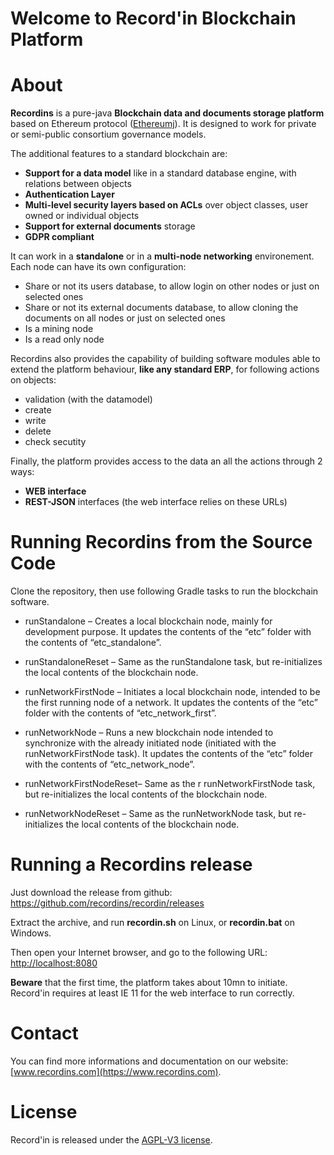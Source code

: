 # Welcome to Record'in Blockchain Platform


# About

**Recordins** is a pure-java **Blockchain data and documents storage platform** based on Ethereum protocol ([Ethereumj](https://github.com/ethereum/ethereumj)).
It is designed to work for private or semi-public consortium governance models. 

The additional features to a standard blockchain are:

- **Support for a data model** like in a standard database engine, with relations between objects
- **Authentication Layer**
- **Multi-level security layers based on ACLs** over object classes, user owned or individual objects
- **Support for external documents** storage
- **GDPR compliant**

It can work in a **standalone** or in a **multi-node networking** environement. Each node can have its own configuration:

- Share or not its users database, to allow login on other nodes or just on selected ones
- Share or not its external documents database, to allow cloning the documents on all nodes or just on selected ones
- Is a mining node
- Is a read only node 
 

Recordins also provides the capability of building software modules able to extend the platform behaviour, **like any standard ERP**, for following actions on objects:

- validation (with the datamodel)
- create
- write
- delete
- check secutity

Finally, the platform provides access to the data an all the actions through 2 ways:

- **WEB interface**
- **REST-JSON** interfaces (the web interface relies on these URLs)

# Running Recordins from the Source Code

Clone the repository, then use following Gradle tasks to run the blockchain software.

- runStandalone – Creates a local blockchain node, mainly for development purpose. It updates the contents of the “etc” folder with the contents of “etc_standalone”.

- runStandaloneReset –  Same as the runStandalone task, but re-initializes the local contents of the blockchain node.
 
- runNetworkFirstNode – Initiates a local blockchain node, intended to be the first running node of a network. It updates the contents of the “etc” folder with the contents of “etc_network_first”.

- runNetworkNode – Runs a new blockchain node intended to synchronize with the already initiated node (initiated with the runNetworkFirstNode task). It updates the contents of the “etc” folder with the contents of “etc_network_node”.

- runNetworkFirstNodeReset– Same as the r runNetworkFirstNode task, but re-initializes the local contents of the blockchain node.

- runNetworkNodeReset – Same as the runNetworkNode task, but re-initializes the local contents of the blockchain node.


# Running a Recordins release

Just download the release from github: https://github.com/recordins/recordin/releases

Extract the archive, and run **recordin.sh** on Linux, or **recordin.bat** on Windows.

Then open your Internet browser, and go to the following URL: [http://localhost:8080](http://localhost:8080)

**Beware** that the first time, the platform takes about 10mn to initiate.
Record'in requires at least IE 11 for the web interface to run correctly.
 
# Contact
You can find more informations and documentation on our website: [www.recordins.com](https://www.recordins.com).

# License
Record'in is released under the [AGPL-V3 license](LICENSE).

